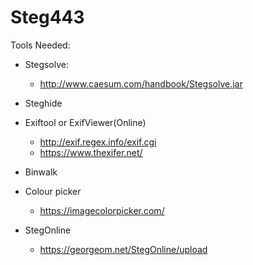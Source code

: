 # Steg443

Tools Needed:

- Stegsolve:
  - http://www.caesum.com/handbook/Stegsolve.jar

- Steghide

- Exiftool or ExifViewer(Online)
  - http://exif.regex.info/exif.cgi
  - https://www.thexifer.net/

- Binwalk

- Colour picker
  - https://imagecolorpicker.com/

- StegOnline
  - https://georgeom.net/StegOnline/upload

